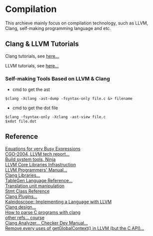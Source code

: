 # Compilation

This archieve mainly focus on compilation technology, such as LLVM, Clang, self-making programming language and etc.

## Clang & LLVM Tutorials

Clang tutorials, see [here...](https://github.com/lijiansong/Postgraduate-Course/tree/master/Compilation/Clang)

LLVM tutorials, see [here...](https://github.com/lijiansong/Postgraduate-Course/tree/master/Compilation/LLVM)

### Self-making Tools Based on LLVM & Clang

- cmd to get the ast
```
$clang -Xclang -ast-dump -fsyntax-only file.c &> filename
```
- cmd to get the dot file
```
$clang -fsyntax-only -Xclang -ast-view file.c 
$xdot file.dot
```


## Reference
[Equations for very Busy Expressions](http://web.cs.wpi.edu/~kal/PLT/PLT9.6.1.html)<br>
[CGO-2004, LLVM tech report...](http://llvm.org/pubs/2004-01-30-CGO-LLVM.html)<br>
[Build system tools, Ninja](http://www.aosabook.org/en/posa/ninja.html)<br>
[LLVM Core Libraries Infrastruction](http://llvm.org/releases/3.0/docs/UsingLibraries.html)<br>
[LLVM Programmers' Manual...](http://llvm.org/docs/ProgrammersManual.html)<br>
[Clang Libraries...](http://clang.llvm.org/doxygen/group__CINDEX.html)<br>
[TableGen Language Reference...](http://llvm.org/docs/TableGen/LangRef.html)<br>
[Translation unit manipulation](http://clang.llvm.org/doxygen/group__CINDEX__TRANSLATION__UNIT.html)<br>
[Stmt Class Reference](http://clang.llvm.org/doxygen/classclang_1_1Stmt.html)<br>
[Clang Plugins...](http://clang.llvm.org/docs/ClangPlugins.html)<br>
[Kaleidoscope: Implementing a Language with LLVM](http://llvm.org/docs/tutorial/)<br>
[Clang design...](http://clang.llvm.org/docs/InternalsManual.html)<br>
[How to parse C programs with clang](http://amnoid.de/tmp/clangtut/tut.html)<br>
[other refs... course](http://swtv.kaist.ac.kr/courses/cs453-fall13)<br>
[Clang Analyzer... Checker Dev Manual...](http://clang-analyzer.llvm.org/checker_dev_manual.html)<br>
[Remove every uses of getGlobalContext() in LLVM (but the C API)...](https://reviews.llvm.org/rL266379)
